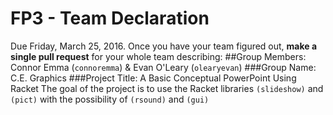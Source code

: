 # FP3 - Team Declaration
Due Friday, March 25, 2016.
Once you have your team figured out, **make a single pull request** for your whole team describing:
##Group Members:
Connor Emma (`connoremma`) & Evan O'Leary (`olearyevan`)
###Group Name:
C.E. Graphics
###Project Title: A Basic Conceptual PowerPoint Using Racket
The goal of the project is to use the Racket libraries `(slideshow)` and `(pict)` with the possibility of `(rsound)` and `(gui)`
